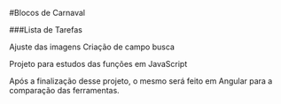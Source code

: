 #Blocos de Carnaval

###Lista de Tarefas

Ajuste das imagens
Criação de campo busca

Projeto para estudos das funções em JavaScript

Após a finalização desse projeto, o mesmo será feito em Angular para a comparação das ferramentas. 